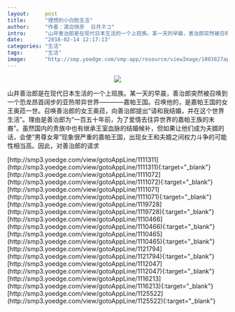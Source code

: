 ```yaml
---
layout:     post
title:      "理想的小白脸生活"
author:     "作者：渡边恒彦  日月ネコ"
intro:      "山井善治郎是在现代日本生活的一个上班族。某一天的早晨，善治郎突然被召唤到一个恐龙昂首阔步的亚热带异世界————嘉帕王国。召唤他的，是嘉帕王国的女王奥菈一世。召唤善治郎的女王奥菈，向善治郎提出“请和我结婚，并在这个世界生活”。理由是善治郎为“一百五十年前，为了爱情去往异世界的嘉帕王族的末裔”。虽然国内的贵族中也有继承王室血脉的结婚候补，但如果让他们成为夫婿的话，会使“男尊女卑”现象很严重的嘉帕王国，出现女王和夫婿之间权力斗争的可能性相当高。因此，对善治郎的请求"
date:       "2018-02-14 12:17:13"
categories: "生活"
tags:       "生活"
image:      "http://smp.yoedge.com/smp-app/resource/viewImage/1003827appline.png"
---
```

<div style="text-align: center">
<p><img src="http://smp.yoedge.com/smp-app/resource/viewImage/1003827appline.png"/></p>
</div>
<p class="post-meta">
<span>山井善治郎是在现代日本生活的一个上班族。某一天的早晨，善治郎突然被召唤到一个恐龙昂首阔步的亚热带异世界————嘉帕王国。召唤他的，是嘉帕王国的女王奥菈一世。召唤善治郎的女王奥菈，向善治郎提出“请和我结婚，并在这个世界生活”。理由是善治郎为“一百五十年前，为了爱情去往异世界的嘉帕王族的末裔”。虽然国内的贵族中也有继承王室血脉的结婚候补，但如果让他们成为夫婿的话，会使“男尊女卑”现象很严重的嘉帕王国，出现女王和夫婿之间权力斗争的可能性相当高。因此，对善治郎的请求</span>
</p>
[http://smp3.yoedge.com/view/gotoAppLine/1111311](http://smp3.yoedge.com/view/gotoAppLine/1111311){:target="_blank"}
[http://smp3.yoedge.com/view/gotoAppLine/1111072](http://smp3.yoedge.com/view/gotoAppLine/1111072){:target="_blank"}
[http://smp3.yoedge.com/view/gotoAppLine/1111071](http://smp3.yoedge.com/view/gotoAppLine/1111071){:target="_blank"}
[http://smp3.yoedge.com/view/gotoAppLine/1119728](http://smp3.yoedge.com/view/gotoAppLine/1119728){:target="_blank"}
[http://smp3.yoedge.com/view/gotoAppLine/1110466](http://smp3.yoedge.com/view/gotoAppLine/1110466){:target="_blank"}
[http://smp3.yoedge.com/view/gotoAppLine/1110465](http://smp3.yoedge.com/view/gotoAppLine/1110465){:target="_blank"}
[http://smp3.yoedge.com/view/gotoAppLine/1121794](http://smp3.yoedge.com/view/gotoAppLine/1121794){:target="_blank"}
[http://smp3.yoedge.com/view/gotoAppLine/1112047](http://smp3.yoedge.com/view/gotoAppLine/1112047){:target="_blank"}
[http://smp3.yoedge.com/view/gotoAppLine/1116213](http://smp3.yoedge.com/view/gotoAppLine/1116213){:target="_blank"}
[http://smp3.yoedge.com/view/gotoAppLine/1125522](http://smp3.yoedge.com/view/gotoAppLine/1125522){:target="_blank"}


